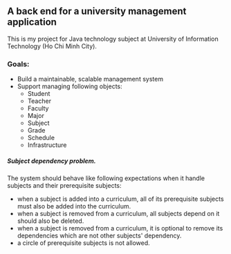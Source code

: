 ## A back end for a university management application
This is my project for Java technology subject at University of Information Technology (Ho Chi Minh City).

### Goals:
* Build a maintainable, scalable management system
* Support managing following objects:
    * Student
    * Teacher
    * Faculty
    * Major
    * Subject
    * Grade
    * Schedule
    * Infrastructure


##### Subject dependency problem.
The system should behave like following expectations when it handle subjects and their prerequisite subjects:
* when a subject is added into a curriculum, all of its prerequisite subjects must also be added into the curriculum.
* when a subject is removed from a curriculum, all subjects depend on it should also be deleted.
* when a subject is removed from a curriculum, it is optional to remove its dependencies which are not other subjects' dependency.
* a circle of prerequisite subjects is not allowed.

